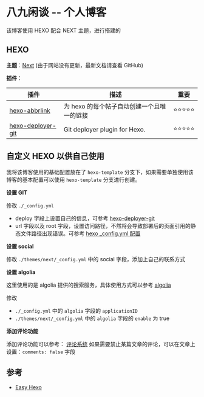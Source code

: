 # 八九闲谈 -- 个人博客

该博客使用 HEXO 配合 NEXT 主题，进行搭建的

## HEXO

**主题**：[Next](https://github.com/theme-next/hexo-theme-next) (由于网站没有更新，最新文档请查看 GitHub)

**插件**：

| 插件                                                             | 描述                                       | 重要                     |
| ---------------------------------------------------------------- | ------------------------------------------ | ------------------------ |
| [hexo-abbrlink](https://github.com/rozbo/hexo-abbrlink)          | 为 hexo 的每个帖子自动创建一个且唯一的链接 | ⭐️️️️⭐️⭐️️️️⭐️⭐️️️️ |
| [hexo-deployer-git](https://github.com/hexojs/hexo-deployer-git) | Git deployer plugin for Hexo.              | ⭐️️️️⭐️⭐️️️️⭐️⭐️️️️ |

## 自定义 HEXO 以供自己使用

我将该博客使用的基础配置放在了 `hexo-template` 分支下，如果需要单独使用该博客的基本配置可以使用 `hexo-template` 分支进行创建。

**设置 GIT**

修改 `./_config.yml`

-   deploy 字段上设置自己的信息，可参考 [hexo-deployer-git](https://github.com/hexojs/hexo-deployer-git)
-   url 字段以及 root 字段，设置访问路径，不然将会导致部署后的页面引用的静态文件路径出现错误。可参考 [hexo \_config.yml 配置](https://hexo.io/zh-cn/docs/configuration.html#%E7%BD%91%E5%9D%80)

**设置 social**

修改 `./themes/next/_config.yml` 中的 social 字段，添加上自己的联系方式

**设置 algolia**

这里使用的是 algolia 提供的搜索服务，具体使用方式可以参考 [algolia](https://github.com/theme-next/hexo-theme-next/blob/5067852e5f5ba4883064716b530c664ec0feeafc/docs/zh-CN/ALGOLIA-SEARCH.md)

修改

-   `./_config.yml` 中的 `algolia` 字段的 `applicationID`
-   `./themes/next/_config.yml` 中的 `algolia` 字段的 `enable` 为 true

**添加评论功能**

添加评论功能可以参考： [评论系统](https://theme-next.iissnan.com/third-party-services.html#livere)
如果需要禁止某篇文章的评论，可以在文章上设置：`comments: false` 字段

## 参考

-   [Easy Hexo](https://easyhexo.com/)
